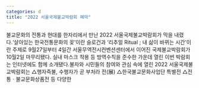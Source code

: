 ```yaml
---
categories: d
title: "2022 서울국제불교박람회 폐막"
---
```

불교문화의 전통과 현대를 한자리에서 만난 2022 서울국제불교박람회가 막을 내렸다.‘살아있는 한국전통문화의 꽂’이란 슬로건과 ‘리추얼 Ritual ; 내 삶이 바뀌는 시간’이란 주제로 9월27일부터 4일간 서울무역전시컨벤션센터에서 이어진 국제불교박람회가 10월2일 마무리됐다. 실내 마스크 착용 등 방역수칙을 준수한 가운데 열린 이번 박람회는 인터넷에도 함께 소개됐다.불자와 시민들의 참여와 관심 속에 열린 2022 서울국제불교박람회는 △행자즉불, 수행자가 곧 부처라 전(展) △한국불교문화사업단 특별전 △전통ㆍ불교문화상품전 등 다양한